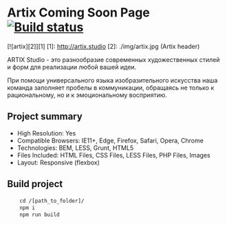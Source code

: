 # Artix Coming Soon Page [![Build status][travis-image]][travis-url]
[![artix][2]][1]
  [1]: http://artix.studio
  [2]: ./img/artix.jpg (Artix header)

ARTIX Studio - это разнообразие современных художественных стилей и форм для реализации любой вашей идеи. 

При помощи универсального языка изобразительного искусства наша команда заполняет пробелы в коммуникации, обращаясь не только к рациональному, но и к эмоциональному восприятию.

## Project summary
* High Resolution: Yes
* Compatible Browsers: IE11+, Edge, Firefox, Safari, Opera, Chrome
* Technologies: BEM, LESS, Grunt, HTML5
* Files Included: HTML Files, CSS Files, LESS Files, PHP Files, Images
* Layout: Responsive (flexbox)

## Build project
		cd /[path_to_folder]/
		npm i  
		npm run build

[travis-image]: https://travis-ci.org/artixstudio/artixstudio.github.io.svg?branch=master
[travis-url]: https://travis-ci.org/artixstudio/artixstudio.github.io

